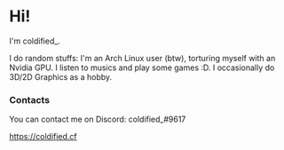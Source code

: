 # Hi!

I'm coldified_.

I do random stuffs:
I'm an Arch Linux user (btw), torturing myself with an Nvidia GPU.
I listen to musics and play some games :D.
I occasionally do 3D/2D Graphics as a hobby.

### Contacts
You can contact me on Discord:
coldified_#9617

https://coldified.cf
